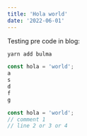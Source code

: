```yaml
---
title: 'Hola world'
date: '2022-06-01'
---
```


Testing pre code in blog:

```bash
yarn add bulma
```

```js title="lolo"
const hola = 'world';
a
s
d
f
g
```

```javascript {2}
const hola = 'world';
// comment 1
// line 2 or 3 or 4
```

